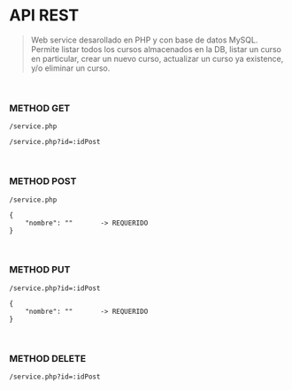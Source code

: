 # **API REST** 

> Web service desarollado en PHP y con base de datos MySQL.  
> Permite listar todos los cursos almacenados en la DB, listar un curso en particular, crear un nuevo curso, actualizar un curso ya existence, y/o eliminar un curso.

<br>

### METHOD GET

    /service.php

    /service.php?id=:idPost

<br>

### METHOD POST

    /service.php

    {
        "nombre": ""       -> REQUERIDO
    }

<br>

### METHOD PUT

    /service.php?id=:idPost

    {
        "nombre": ""       -> REQUERIDO
    }

<br>

### METHOD DELETE

    /service.php?id=:idPost